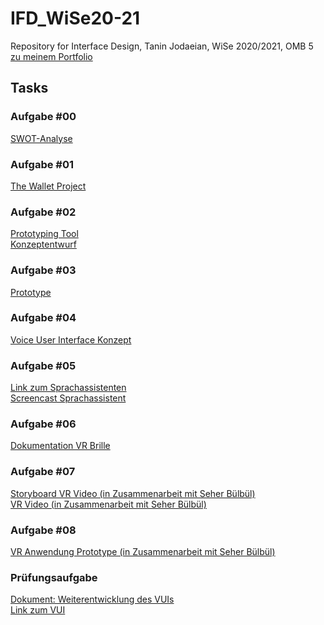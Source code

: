 # IFD_WiSe20-21
 Repository for Interface Design, Tanin Jodaeian, WiSe 2020/2021, OMB 5
<br>
<a href="https://taninjodaeian.github.io/IFD_WiSe20-21/index.html">zu meinem Portfolio</a>

## Tasks

### Aufgabe #00
<a href="https://github.com/taninjodaeian/IFD_WiSe20-21/tree/main/Aufgabe%200">SWOT-Analyse</a>
<br>
### Aufgabe #01
<a href="https://github.com/taninjodaeian/IFD_WiSe20-21/tree/main/Aufgabe%201">The Wallet Project</a>
<br>
### Aufgabe #02
<a href="https://github.com/taninjodaeian/IFD_WiSe20-21/blob/main/Aufgabe%202.1/Prototyping%20Tool.pdf">Prototyping Tool</a>
<br>
<a href="https://github.com/taninjodaeian/IFD_WiSe20-21/blob/main/Aufgabe%202.2/Konzeptentwürfe.pdf">Konzeptentwurf</a>
<br>
### Aufgabe #03
<a href="https://ga0vac.axshare.com">Prototype</a>
<br>
### Aufgabe #04
<a href="https://github.com/taninjodaeian/IFD_WiSe20-21/blob/main/Aufgabe%20%2304.pdf">Voice User Interface Konzept</a>
<br>
### Aufgabe #05
<a href="https://taninjodaeian.github.io/IFD_WiSe20-21/Aufgabe%205/tanin-artyom.html">Link zum Sprachassistenten</a>
<br>
<a href="https://github.com/taninjodaeian/IFD_WiSe20-21/blob/main/Aufgabe%205/Screencast%20VUI.mov">Screencast Sprachassistent</a>
<br>
### Aufgabe #06
<a href="https://github.com/taninjodaeian/IFD_WiSe20-21/blob/main/Dokumentation%20VR%20Brille.pdf">Dokumentation VR Brille</a>
<br>
### Aufgabe #07
<a href="https://github.com/taninjodaeian/IFD_WiSe20-21/blob/main/Aufgabe%207/Storyboard%20VR%20Video.pdf">Storyboard VR Video (in Zusammenarbeit mit Seher Bülbül)</a>
<br>
<a href="https://drive.google.com/file/d/1r8jteZ30u856oUxeWdGfY3TimOluZWQN/view?usp=sharing">VR Video (in Zusammenarbeit mit Seher Bülbül)</a>
<br>
### Aufgabe #08
<a href="https://github.com/taninjodaeian/IFD_WiSe20-21/blob/main/Aufgabe%20VR%20Anwendung/AufgabeVRAnwendung.md">VR Anwendung Prototype (in Zusammenarbeit mit Seher Bülbül)</a>
<br>
### Prüfungsaufgabe 
<a href="https://github.com/taninjodaeian/IFD_WiSe20-21/blob/main/README.md">Dokument: Weiterentwicklung des VUIs</a>
<br>
<a href="https://taninjodaeian.github.io/IFD_WiSe20-21/Aufgabe%205/tanin-artyom.html">Link zum VUI</a>
<br>
